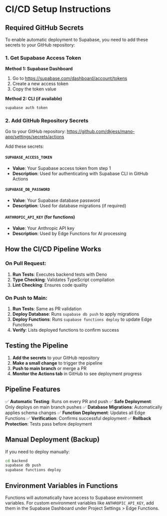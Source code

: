 # CI/CD Setup Instructions

## Required GitHub Secrets

To enable automatic deployment to Supabase, you need to add these secrets to your GitHub repository:

### 1. Get Supabase Access Token

**Method 1: Supabase Dashboard**
1. Go to https://supabase.com/dashboard/account/tokens
2. Create a new access token
3. Copy the token value

**Method 2: CLI (if available)**
```bash
supabase auth token
```

### 2. Add GitHub Repository Secrets

Go to your GitHub repository: https://github.com/dkjess/mano-app/settings/secrets/actions

Add these secrets:

#### `SUPABASE_ACCESS_TOKEN`
- **Value**: Your Supabase access token from step 1
- **Description**: Used for authenticating with Supabase CLI in GitHub Actions

#### `SUPABASE_DB_PASSWORD`
- **Value**: Your Supabase database password
- **Description**: Used for database migrations (if required)

#### `ANTHROPIC_API_KEY` (for functions)
- **Value**: Your Anthropic API key
- **Description**: Used by Edge Functions for AI processing

## How the CI/CD Pipeline Works

### On Pull Request:
1. **Run Tests**: Executes backend tests with Deno
2. **Type Checking**: Validates TypeScript compilation
3. **Lint Checking**: Ensures code quality

### On Push to Main:
1. **Run Tests**: Same as PR validation
2. **Deploy Database**: Runs `supabase db push` to apply migrations
3. **Deploy Functions**: Runs `supabase functions deploy` to update Edge Functions
4. **Verify**: Lists deployed functions to confirm success

## Testing the Pipeline

1. **Add the secrets** to your GitHub repository
2. **Make a small change** to trigger the pipeline
3. **Push to main branch** or merge a PR
4. **Monitor the Actions tab** in GitHub to see deployment progress

## Pipeline Features

✅ **Automatic Testing**: Runs on every PR and push
✅ **Safe Deployment**: Only deploys on main branch pushes
✅ **Database Migrations**: Automatically applies schema changes
✅ **Function Deployment**: Updates all Edge Functions
✅ **Verification**: Confirms successful deployment
✅ **Rollback Protection**: Tests pass before deployment

## Manual Deployment (Backup)

If you need to deploy manually:
```bash
cd backend
supabase db push
supabase functions deploy
```

## Environment Variables in Functions

Functions will automatically have access to Supabase environment variables. For custom environment variables like `ANTHROPIC_API_KEY`, add them in the Supabase Dashboard under Project Settings > Edge Functions.